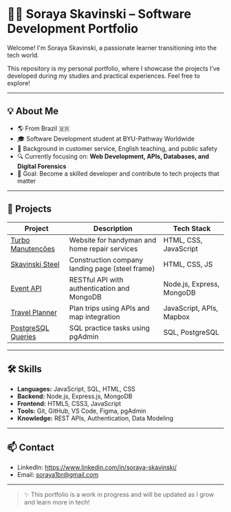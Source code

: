 # 👩‍💻 Soraya Skavinski – Software Development Portfolio

Welcome! I'm Soraya Skavinski, a passionate learner transitioning into the tech world.

This repository is my personal portfolio, where I showcase the projects I’ve developed during my studies and practical experiences. Feel free to explore!

---

## 💡 About Me

- 🌎 From Brazil 🇧🇷
- 🎓 Software Development student at BYU-Pathway Worldwide
- 💼 Background in customer service, English teaching, and public safety
- 🔍 Currently focusing on: **Web Development, APIs, Databases, and Digital Forensics**
- 🎯 Goal: Become a skilled developer and contribute to tech projects that matter

---

## 🚀 Projects

| Project | Description | Tech Stack |
|--------|-------------|------------|
| [Turbo Manutenções](https://github.com/your-username/turbo-manutencao) | Website for handyman and home repair services | HTML, CSS, JavaScript |
| [Skavinski Steel](https://github.com/your-username/skavinski-steel) | Construction company landing page (steel frame) | HTML, CSS, JS |
| [Event API](https://github.com/your-username/event-manager-api) | RESTful API with authentication and MongoDB | Node.js, Express, MongoDB |
| [Travel Planner](https://github.com/your-username/travel-planner) | Plan trips using APIs and map integration | JavaScript, APIs, Mapbox |
| [PostgreSQL Queries](https://github.com/your-username/sql-tasks) | SQL practice tasks using pgAdmin | SQL, PostgreSQL |

---

## 🛠️ Skills

- **Languages:** JavaScript, SQL, HTML, CSS
- **Backend:** Node.js, Express.js, MongoDB
- **Frontend:** HTML5, CSS3, JavaScript
- **Tools:** Git, GitHub, VS Code, Figma, pgAdmin
- **Knowledge:** REST APIs, Authentication, Data Modeling

---

## 📫 Contact

- LinkedIn: https://www.linkedin.com/in/soraya-skavinski/
- Email: soraya1br@gmail.com

---

> ✨ This portfolio is a work in progress and will be updated as I grow and learn more in tech!
